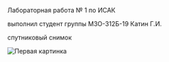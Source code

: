 Лабораторная работа № 1 по ИСАК


выполнил студент группы М3О-312Б-19 Катин Г.И.

спутниковый снимок  

![Первая картинка](https://github.com/georgykatin/screenshots/raw/upload/main/1.png)


